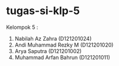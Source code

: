 # tugas-si-klp-5
Kelompok 5 :
1. Nabilah Az Zahra (D121201024)
2. Andi Muhammad Rezky M (D121201020)
3. Arya Saputra (D121201002)
4. Muhammad Arfan Bahrun (D121201011)
